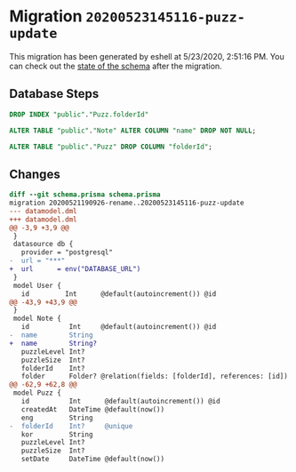 # Migration `20200523145116-puzz-update`

This migration has been generated by eshell at 5/23/2020, 2:51:16 PM.
You can check out the [state of the schema](./schema.prisma) after the migration.

## Database Steps

```sql
DROP INDEX "public"."Puzz.folderId"

ALTER TABLE "public"."Note" ALTER COLUMN "name" DROP NOT NULL;

ALTER TABLE "public"."Puzz" DROP COLUMN "folderId";
```

## Changes

```diff
diff --git schema.prisma schema.prisma
migration 20200521190926-rename..20200523145116-puzz-update
--- datamodel.dml
+++ datamodel.dml
@@ -3,9 +3,9 @@
 }
 datasource db {
   provider = "postgresql"
-  url = "***"
+  url      = env("DATABASE_URL")
 }
 model User {
   id         Int      @default(autoincrement()) @id
@@ -43,9 +43,9 @@
 }
 model Note {
   id          Int     @default(autoincrement()) @id
-  name        String
+  name        String?
   puzzleLevel Int?
   puzzleSize  Int?
   folderId    Int?
   folder      Folder? @relation(fields: [folderId], references: [id])
@@ -62,9 +62,8 @@
 model Puzz {
   id          Int      @default(autoincrement()) @id
   createdAt   DateTime @default(now())
   eng         String
-  folderId    Int?     @unique
   kor         String
   puzzleLevel Int?
   puzzleSize  Int?
   setDate     DateTime @default(now())
```


